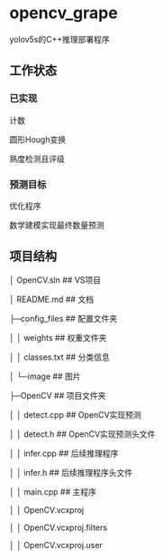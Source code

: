 # opencv_grape
yolov5s的C++推理部署程序

## 工作状态

### 已实现

计数

圆形Hough变换

熟度检测且评级

### 预测目标

优化程序

数学建模实现最终数量预测

## 项目结构

│  OpenCV.sln	  ## VS项目

│  README.md	## 文档

├─config_files	## 配置文件夹

│  │  weights	 ## 权重文件夹

│  │  classes.txt	## 分类信息

│  └─image	## 图片

├─OpenCV	## 项目文件夹

│  │  detect.cpp	## OpenCV实现预测

│  │  detect.h	    ## OpenCV实现预测头文件

│  │  infer.cpp	  ## 后续推理程序

│  │  infer.h	      ## 后续推理程序头文件

│  │  main.cpp	 ## 主程序

│  │  OpenCV.vcxproj

│  │  OpenCV.vcxproj.filters

│  │  OpenCV.vcxproj.user

